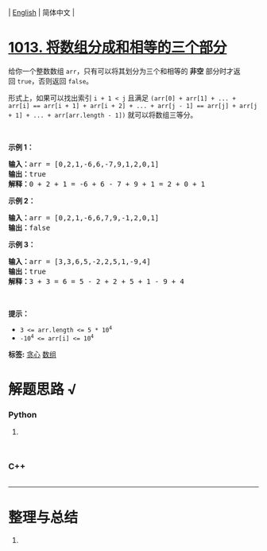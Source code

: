 | [English](README_EN.md) | 简体中文 |

# [1013. 将数组分成和相等的三个部分](https://leetcode.cn/problems/partition-array-into-three-parts-with-equal-sum)
<p>给你一个整数数组 <code>arr</code>，只有可以将其划分为三个和相等的 <strong>非空</strong> 部分时才返回 <code>true</code>，否则返回 <code>false</code>。</p>

<p>形式上，如果可以找出索引 <code>i + 1 < j</code> 且满足 <code>(arr[0] + arr[1] + ... + arr[i] == arr[i + 1] + arr[i + 2] + ... + arr[j - 1] == arr[j] + arr[j + 1] + ... + arr[arr.length - 1])</code> 就可以将数组三等分。</p>

<p> </p>

<p><strong>示例 1：</strong></p>

<pre>
<strong>输入：</strong>arr = [0,2,1,-6,6,-7,9,1,2,0,1]
<strong>输出：</strong>true
<strong>解释：</strong>0 + 2 + 1 = -6 + 6 - 7 + 9 + 1 = 2 + 0 + 1
</pre>

<p><strong>示例 2：</strong></p>

<pre>
<strong>输入：</strong>arr = [0,2,1,-6,6,7,9,-1,2,0,1]
<strong>输出：</strong>false
</pre>

<p><strong>示例 3：</strong></p>

<pre>
<strong>输入：</strong>arr = [3,3,6,5,-2,2,5,1,-9,4]
<strong>输出：</strong>true
<strong>解释：</strong>3 + 3 = 6 = 5 - 2 + 2 + 5 + 1 - 9 + 4
</pre>

<p> </p>

<p><strong>提示：</strong></p>

<ul>
	<li><code>3 <= arr.length <= 5 * 10<sup>4</sup></code></li>
	<li><code>-10<sup>4</sup> <= arr[i] <= 10<sup>4</sup></code></li>
</ul>

**标签:**  [贪心](https://leetcode.cn/tag/greedy) [数组](https://leetcode.cn/tag/array) 
# 解题思路 √

### Python

1. 

```python

```


```python

```

### C++

```cpp

```

---



# 整理与总结

1. 